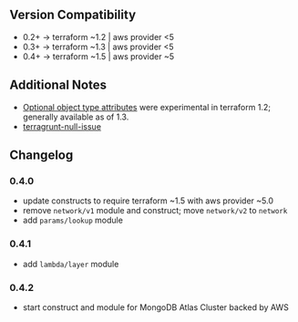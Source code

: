 ## Version Compatibility
- 0.2+ -> terraform ~1.2 | aws provider <5
- 0.3+ -> terraform ~1.3 | aws provider <5
- 0.4+ -> terraform ~1.5 | aws provider ~5

## Additional Notes
- [Optional object type attributes][optional-object-type] were experimental in terraform 1.2; generally available as of 1.3.
- [terragrunt-null-issue]

## Changelog
### 0.4.0
- update constructs to require terraform ~1.5 with aws provider ~5.0
- remove `network/v1` module and construct; move `network/v2` to `network`
- add `params/lookup` module

### 0.4.1
- add `lambda/layer` module

### 0.4.2
- start construct and module for MongoDB Atlas Cluster backed by AWS

[defaults-function]: https://www.terraform.io/language/functions/defaults
[optional-attributes-experiment]: https://www.terraform.io/language/expressions/type-constraints#experimental-optional-object-type-attributes
[terragrunt-null-issue]: https://github.com/gruntwork-io/terragrunt/issues/892
[optional-object-type]: https://developer.hashicorp.com/terraform/language/expressions/type-constraints#optional-object-type-attributes
